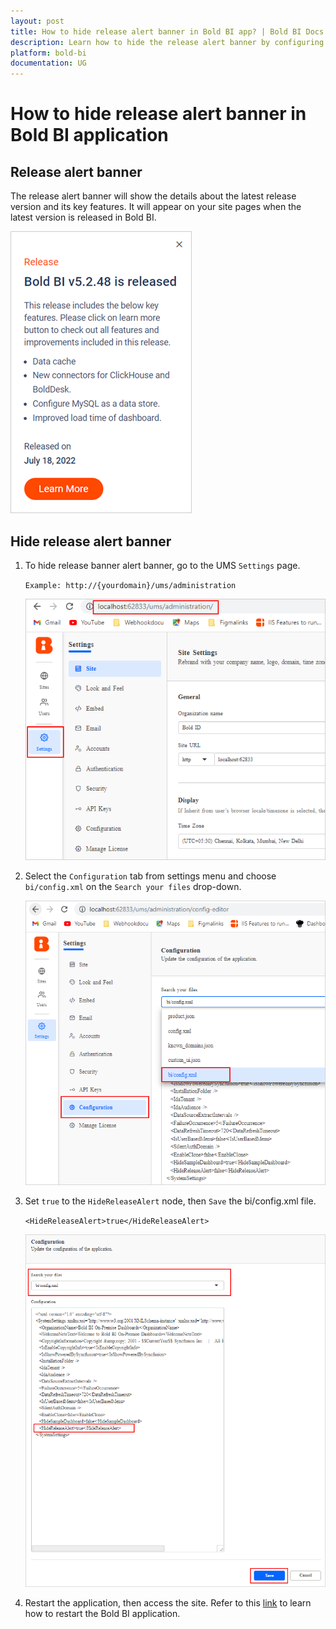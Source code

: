 ```yaml
---
layout: post
title: How to hide release alert banner in Bold BI app? | Bold BI Docs
description: Learn how to hide the release alert banner by configuring a node on the BI configuration file in the Bold BI application.
platform: bold-bi
documentation: UG
---
```

# How to hide release alert banner in Bold BI application

## Release alert banner

The release alert banner will show the details about the latest release version and its key features. It will appear on your site pages when the latest version is released in Bold BI.

![Release Banner](/static/assets/faq/images/release-banner.png)

## Hide release alert banner

1. To hide release banner alert banner, go to the UMS `Settings` page.

    `Example: http://{yourdomain}/ums/administration`

    ![UMS Settings](/static/assets/faq/images/ums-settings.png)

2. Select the `Configuration` tab from settings menu and choose `bi/config.xml` on the `Search your files` drop-down.

    ![UMS BI Config](/static/assets/faq/images/ums-bi-config.png)

3. Set `true` to the `HideReleaseAlert` node, then `Save` the bi/config.xml file.

    `<HideReleaseAlert>true</HideReleaseAlert>`

    ![Hide Release Alert](/static/assets/faq/images/hide-release-alert.png)

4. Restart the application, then access the site. Refer to this [link](/faq/how-to-restart-the-bold-bi-embedded-application/) to learn how to restart the Bold BI application.

